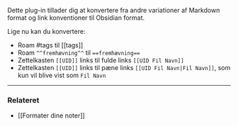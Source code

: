 Dette plug-in tillader dig at konvertere fra andre variationer af Markdown format og link konventioner til Obsidian format.

Lige nu kan du konvertere:

- Roam #tags til [[tags]]
- Roam `^^fremhævning^^` til `==fremhævning==`
- Zettelkasten `[[UID]]` links til fulde links `[[UID Fil Navn]]`
- Zettelkasten `[[UID]]` links til pæne links `[[UID Fil Navn|Fil Navn]]`, som kun vil blive vist som  `Fil Navn`

---

### Relateret

- [[Formater dine noter]]